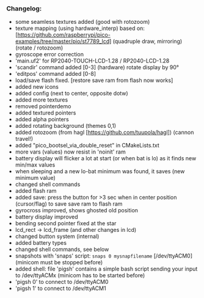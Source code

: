### Changelog:
- some seamless textures added (good with rotozoom)
- texture mapping (using hardware_interp)
  based on: [https://github.com/raspberrypi/pico-examples/tree/master/pio/st7789_lcd]
  (quadruple draw, mirroring) (rotate / rotozoom)
- gyroscope error correction
- 'main.uf2' for  RP2040-TOUCH-LCD-1.28 /  RP2040-LCD-1.28
- 'scandir' command added [0-3] (hardware) rotate display by 90°
- 'editpos' command added [0-8]
- load/save flash fixed. [restore save ram from flash now works]
- added new icons
- added config (next to center, opposite dotw)
- added more textures
- removed pointerdemo
- added textured pointers
- added alpha pointers
- added rotating background (themes 0,1)
- added rotozoom (from hagl [https://github.com/tuupola/hagl]) (cannon travel!)
- added "pico_bootsel_via_double_reset" in CMakeLists.txt
- more vars (values) now resist in 'noinit' ram
- battery display will flicker a lot at start (or when bat is lo) as it finds new min/max values
- when sleeping and a new lo-bat minimum was found, it saves (new minimum value)
- changed shell commands
- added flash ram
- added save: press the button for >3 sec when in center position (cursor/flag) to save save ram to flash ram
- gyrocross improved, shows ghosted old position
- battery display improved
- bending second pointer fixed at the star
- lcd_rect -> lcd_frame (and other changes in lcd)
- changed button system (internal)
- added battery types
- changed shell commands, see below
- snapshots with 'snaps' script: `snaps 0 mysnapfilename` [/dev/ttyACM0] (minicom must be stopped before)
- added shell: file 'pigsh' contains a simple bash script sending your input to /dev/ttyACMx (minicom has to be started before)
- 'pigsh 0' to connect to  /dev/ttyACM0
- 'pigsh 1' to connect to  /dev/ttyACM1
